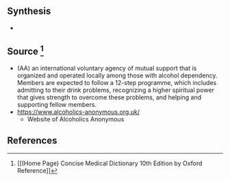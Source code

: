 ## Synthesis
- 
## Source [^1]
- (AA) an international voluntary agency of mutual support that is organized and operated locally among those with alcohol dependency. Members are expected to follow a 12-step programme, which includes admitting to their drink problems, recognizing a higher spiritual power that gives strength to overcome these problems, and helping and supporting fellow members.
- https://www.alcoholics-anonymous.org.uk/
	- Website of Alcoholics Anonymous
## References

[^1]: [[(Home Page) Concise Medical Dictionary 10th Edition by Oxford Reference]]